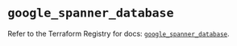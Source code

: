 # `google_spanner_database`

Refer to the Terraform Registry for docs: [`google_spanner_database`](https://registry.terraform.io/providers/hashicorp/google-beta/5.42.0/docs/resources/google_spanner_database).
